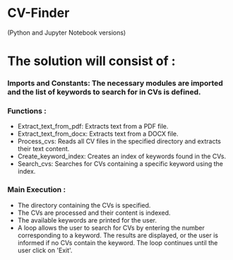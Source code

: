 # CV-Finder
(Python and Jupyter Notebook versions)

# The solution will consist of :
### Imports and Constants: The necessary modules are imported and the list of keywords to search for in CVs is defined.
### Functions :
- Extract_text_from_pdf: Extracts text from a PDF file.
- Extract_text_from_docx: Extracts text from a DOCX file.
- Process_cvs: Reads all CV files in the specified directory and extracts their text content.
- Create_keyword_index: Creates an index of keywords found in the CVs.
- Search_cvs: Searches for CVs containing a specific keyword using the index.

### Main Execution :
- The directory containing the CVs is specified.
- The CVs are processed and their content is indexed.
- The available keywords are printed for the user.
- A loop allows the user to search for CVs by entering the number corresponding to a keyword. The results are displayed, or the user is informed if no CVs contain the keyword. The loop continues until the user click on 'Exit'.
